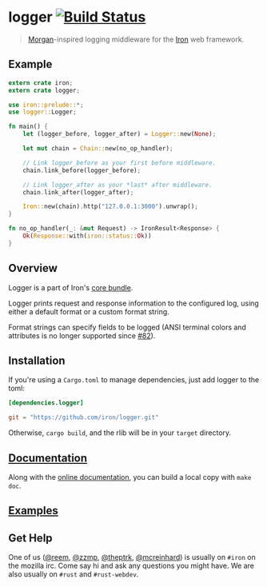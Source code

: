 logger [![Build Status](https://secure.travis-ci.org/iron/logger.png?branch=master)](https://travis-ci.org/iron/logger)
====

> [Morgan](https://github.com/expressjs/morgan)-inspired logging middleware for the [Iron](https://github.com/iron/iron) web framework.

## Example

```rust
extern crate iron;
extern crate logger;

use iron::prelude::*;
use logger::Logger;

fn main() {
    let (logger_before, logger_after) = Logger::new(None);

    let mut chain = Chain::new(no_op_handler);

    // Link logger_before as your first before middleware.
    chain.link_before(logger_before);

    // Link logger_after as your *last* after middleware.
    chain.link_after(logger_after);

    Iron::new(chain).http("127.0.0.1:3000").unwrap();
}

fn no_op_handler(_: &mut Request) -> IronResult<Response> {
    Ok(Response::with(iron::status::Ok))
}
```

## Overview

Logger is a part of Iron's [core bundle](https://github.com/iron/core).

Logger prints request and response information to the configured log, using either a default format or a custom format string.

Format strings can specify fields to be logged (ANSI terminal colors and attributes is no longer supported since [#82](https://github.com/iron/logger/issues/82)).

## Installation

If you're using a `Cargo.toml` to manage dependencies, just add logger to the toml:

```toml
[dependencies.logger]

git = "https://github.com/iron/logger.git"
```

Otherwise, `cargo build`, and the rlib will be in your `target` directory.

## [Documentation](http://ironframework.io/doc/logger/)

Along with the [online documentation](http://ironframework.io/doc/logger/),
you can build a local copy with `make doc`.

## [Examples](/examples)

## Get Help

One of us ([@reem](https://github.com/reem/), [@zzmp](https://github.com/zzmp/),
[@theptrk](https://github.com/theptrk/), [@mcreinhard](https://github.com/mcreinhard))
is usually on `#iron` on the mozilla irc. Come say hi and ask any questions you might have.
We are also usually on `#rust` and `#rust-webdev`.

